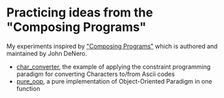 # Practicing ideas from the "Composing Programs"

My experiments inspired by ["Composing Programs"](https://composingprograms.com) which is authored and maintained by John DeNero.

* [char_converter](char_converter/), the example of applying the constraint programming paradigm for converting Characters to/from Ascii codes
* [pure_oop](pure_oop/), a pure implementation of Object-Oriented Paradigm in one function
